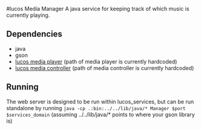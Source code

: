 #lucos Media Manager
A java service for keeping track of which music is currently playing.

## Dependencies
* java
* gson
* [lucos media player](https://github.com/lucas42/lucos_media_player) (path of media player is currently hardcoded)
* [lucos media controller](https://github.com/lucas42/lucos_media_controller) (path of media controller is currently hardcoded)

## Running
The web server is designed to be run within lucos_services, but can be run standalone by running `java -cp .:bin:../../lib/java/* Manager $port $services_domain` (assuming ../../lib/java/* points to where your gson library is)

